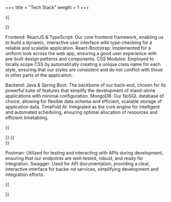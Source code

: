 +++
title = "Tech Stack"
weight = 1
+++

{{<section title="App Development:">}}
	
Frontend:
ReactJS & TypeScript: Our core frontend framework, enabling us to build a dynamic, interactive user interface with type-checking for a reliable and scalable application.
React-Bootstrap: Implemented for a uniform look across the web app, ensuring a good user experience with pre-built design patterns and components.
CSS Modules: Employed to locally scope CSS by automatically creating a unique class name for each style, ensuring that our styles are consistent and do not conflict with those in other parts of the application.

Backend:
Java & Spring Boot: The backbone of our back-end, chosen for its powerful suite of features that simplify the development of stand-alone applications with minimal configuration.
MongoDB: Our NoSQL database of choice, allowing for flexible data schema and efficient, scalable storage of application data.
TimeFold AI: Integrated as the core engine for intelligent and automated scheduling, ensuring optimal allocation of resources and efficient timetabling.
	
{{</section>}}
{{<section title="Others:">}}
	
Postman: Utilized for testing and interacting with APIs during development, ensuring that our endpoints are well-tested, robust, and ready for integration.
Swagger: Used for API documentation, providing a clear, interactive interface for backe-nd services, simplifying development and integration efforts.


{{</section>}}